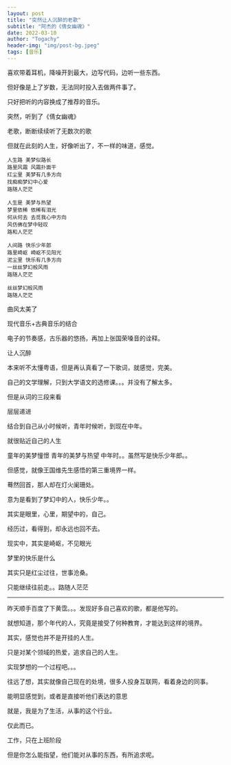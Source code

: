 ```yaml
---
layout: post
title: "突然让人沉醉的老歌"
subtitle: "阿杰的《倩女幽魂》"
date: 2022-03-10
author: "Togachy"
header-img: "img/post-bg.jpeg"
tags: [音乐]
---
```


喜欢带着耳机，降噪开到最大，边写代码，边听一些东西。

但好像是上了岁数，无法同时投入去做两件事了。

只好把听的内容换成了推荐的音乐。

突然，听到了《倩女幽魂》

老歌，断断续续听了无数次的歌

但就在此刻的人生，好像听出了，不一样的味道，感觉。

```
人生路 美梦似路长
路里风霜 风霜扑面干
红尘里 美梦有几多方向
找痴痴梦幻中心爱
路随人茫茫

人生是 美梦与热望
梦里依稀 依稀有泪光
何从何去 去觅我心中方向
风仿佛在梦中轻叹
路和人茫茫

人间路 快乐少年郎
路里崎岖 崎岖不见阳光
泥尘里 快乐有几多方向
一丝丝梦幻般风雨
路随人茫茫

丝丝梦幻般风雨
路随人茫茫
```

曲风太美了

现代音乐+古典音乐的结合

电子的节奏感，古乐器的悠扬，再加上张国荣嗓音的诠释。

让人沉醉

本来听不太懂粤语，但是再认真看了一下歌词，就感觉，完美。

自己的文学理解，只到大学语文的选修课。。。并没有了解太多。

但是从词的三段来看

层层递进

结合到自己从小时候听，青年时候听，到现在中年。

就很贴近自己的人生

童年的美梦憧憬
青年的美梦与热望
中年时。。虽然写是快乐少年郎。。

但感觉，就像王国维先生感悟的第三重境界一样。

蓦然回首，那人却在灯火阑珊处。

意为是看到了梦幻中的人，快乐少年。。

其实是眼里，心里，期望中的，自己。

经历过，看得到，却永远也回不去。

现实中，其实是崎岖，不见眼光

梦里的快乐是什么

其实只是红尘过往，世事沧桑。

只能继续往前走。。路随人茫茫

---

昨天顺手百度了下黄霑。。。发现好多自己喜欢的歌，都是他写的。

就想知道，那个年代的人，究竟是接受了何种教育，才能达到这样的境界。

其实，感觉也并不是开挂的人生。

只是对某个领域的热爱，追求自己的人生。

实现梦想的一个过程吧。。。

往远了想，其实就像自己现在的处境，很多人投身互联网，看着身边的同事。

能明显感觉到，或者是直接听他们表达的意思

就是，我是为了生活，从事的这个行业。

仅此而已。

工作，只在上班阶段

但是你怎么能指望，他们能对从事的东西，有所追求呢。